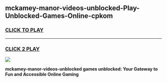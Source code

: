
## mckamey-manor-videos-unblocked-Play-Unblocked-Games-Online-cpkom
<h3>
<a href="https://premium76.site?title=mckamey-manor-videos-unblocked&ref=25A">CLICK TO PLAY</a></h3>
<hr>

<h3>
<a href="https://premium76.site?title=mckamey-manor-videos-unblocked&ref=25A">CLICK 2 PLAY</a>
  
</h3>

<a href="https://premium76.site?title=mckamey-manor-videos-unblocked&ref=25A"><img src="https://clearcache.store/games.png"></a>


**mckamey-manor-videos-unblocked games unblocked: Your Gateway to Fun and Accessible Online Gaming**
